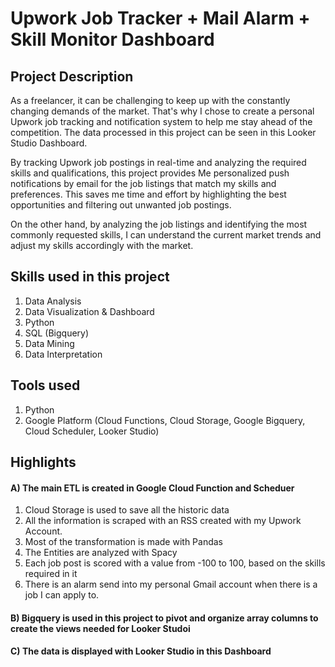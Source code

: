 # Upwork Job Tracker + Mail Alarm + Skill Monitor Dashboard
## Project Description

As a freelancer, it can be challenging to keep up with the constantly changing demands of the market. That's why I chose to create a personal Upwork job tracking and notification system to help me stay ahead of the competition. The data processed in this project can be seen in this Looker Studio Dashboard.

By tracking Upwork job postings in real-time and analyzing the required skills and qualifications, this project provides Me personalized push notifications by email for the job listings that match my skills and preferences. This saves me time and effort by highlighting the best opportunities and filtering out unwanted job postings.

On the other hand, by analyzing the job listings and identifying the most commonly requested skills, I can understand the current market trends and adjust my skills accordingly with the market. 

## Skills used in this project
1) Data Analysis
2) Data Visualization & Dashboard
3) Python
4) SQL (Bigquery)
5) Data Mining
6) Data Interpretation

## Tools used

1) Python
2) Google Platform (Cloud Functions, Cloud Storage, Google Bigquery, Cloud Scheduler, Looker Studio)

## Highlights
#### A) The main ETL is created in Google Cloud Function and Scheduer
1) Cloud Storage is used to save all the historic data
2) All the information is scraped with an RSS created with my Upwork Account.
3) Most of the transformation is made with Pandas
4) The Entities are analyzed with Spacy
5) Each job post is scored with a value from -100 to 100, based on the skills required in it
6) There is an alarm send into my personal Gmail account when there is a job I can apply to.
#### B) Bigquery is used in this project to pivot and organize array columns to create the views needed for Looker Studoi  
#### C) The data is displayed with Looker Studio in this Dashboard
